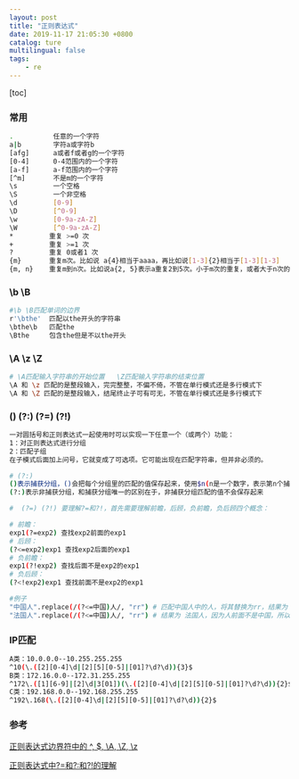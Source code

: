 ```yaml
---
layout: post
title: "正则表达式"
date: 2019-11-17 21:05:30 +0800
catalog: ture  
multilingual: false
tags: 
    - re
---
```


[toc]

### 常用

```bash
.          任意的一个字符
a|b        字符a或字符b
[afg]      a或者f或者g的一个字符
[0-4]      0-4范围内的一个字符
[a-f]      a-f范围内的一个字符
[^m]       不是m的一个字符
\s         一个空格
\S         一个非空格
\d         [0-9]
\D         [^0-9]
\w         [0-9a-zA-Z]
\W         [^0-9a-zA-Z]
*         重复 >=0 次
+         重复 >=1 次
?         重复 0或者1 次
{m}       重复m次。比如说 a{4}相当于aaaa，再比如说[1-3]{2}相当于[1-3][1-3]
{m, n}    重复m到n次。比如说a{2, 5}表示a重复2到5次。小于m次的重复，或者大于n次的重复都不符合条件。
```



### \b \B

```bash
#\b \B匹配单词的边界
r'\bthe'  匹配以the开头的字符串
\bthe\b   匹配the
\Bthe     包含the但是不以the开头
```



### \A \z \Z

```bash
# \A匹配输入字符串的开始位置   \Z匹配输入字符串的结束位置 
\A 和 \z 匹配的是整段输入，完完整整，不偏不倚，不管在单行模式还是多行模式下
\A 和 \Z 匹配的是整段输入，结尾终止子可有可无，不管在单行模式还是多行模式下
```



### ()   (?:)   (?=)   (?!)

```bash
一对圆括号和正则表达式一起使用时可以实现一下任意一个（或两个）功能：
1：对正则表达式进行分组
2：匹配子组
在子模式后面加上问号，它就变成了可选项。它可能出现在匹配字符串，但并非必须的。

# (?:)  
()表示捕获分组，()会把每个分组里的匹配的值保存起来，使用$n(n是一个数字，表示第n个捕获组的内容)
(?:)表示非捕获分组，和捕获分组唯一的区别在于，非捕获分组匹配的值不会保存起来

#  (?=) (?!) 要理解?=和?!，首先需要理解前瞻，后顾，负前瞻，负后顾四个概念：

# 前瞻：
exp1(?=exp2) 查找exp2前面的exp1
# 后顾：
(?<=exp2)exp1 查找exp2后面的exp1
# 负前瞻：
exp1(?!exp2) 查找后面不是exp2的exp1
# 负后顾：
(?<!exp2)exp1 查找前面不是exp2的exp1

#例子
"中国人".replace(/(?<=中国)人/, "rr") # 匹配中国人中的人，将其替换为rr，结果为 中国rr
"法国人".replace(/(?<=中国)人/, "rr") # 结果为 法国人，因为人前面不是中国，所以无法匹配到
```



### IP匹配

```bash
A类：10.0.0.0--10.255.255.255
^10(\.([2][0-4]\d|[2][5][0-5]|[01]?\d?\d)){3}$
B类：172.16.0.0--172.31.255.255
^172\.([1][6-9]|[2]\d|3[01])(\.([2][0-4]\d|[2][5][0-5]|[01]?\d?\d)){2}$
C类：192.168.0.0--192.168.255.255
^192\.168(\.([2][0-4]\d|[2][5][0-5]|[01]?\d?\d)){2}$
```



### 参考

[正则表达式边界符中的 ^, $, \A, \Z, \z](https://blog.csdn.net/justheretobe/article/details/53152267)

[正则表达式中?=和?:和?!的理解](https://blog.csdn.net/csm0912/article/details/81206848)